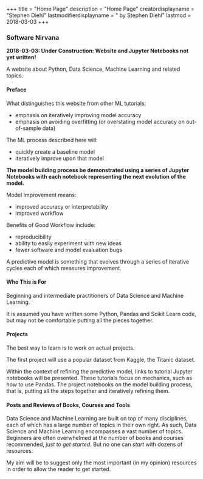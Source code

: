 +++
title = "Home Page"
description = "Home Page"
creatordisplayname = "Stephen Diehl"
lastmodifierdisplayname = " by Stephen Diehl"
lastmod = 2018-03-03
+++

### Software Nirvana
**2018-03-03: Under Construction: Website and Jupyter Notebooks not yet written!**

A website about Python, Data Science, Machine Learning and related topics.

#### Preface

What distinguishes this website from other ML tutorials:

* emphasis on iteratively improving model accuracy
* emphasis on avoiding overfitting (or overstating model accuracy on out-of-sample data)

The ML process described here will:

* quickly create a baseline model
* iteratively improve upon that model

**The model building process be demonstrated using a series of Jupyter Notebooks with each notebook representing the next evolution of the model.**

Model Improvement means:

* improved accuracy or interpretability
* improved workflow

Benefits of Good Workflow include:

* reproducibility
* ability to easily experiment with new ideas
* fewer software and model evaluation bugs

A predictive model is something that evolves through a series of iterative cycles each of which measures improvement.

#### Who This is For

Beginning and intermediate practitioners of Data Science and Machine Learning.

It is assumed you have written some Python, Pandas and Scikit Learn code, but may not be comfortable putting all the pieces together.

#### Projects

The best way to learn is to work on actual projects.

The first project will use a popular dataset from Kaggle, the Titanic dataset.

Within the context of refining the predictive model, links to tutorial Jupyter notebooks will be presented.  These tutorials focus on mechanics, such as how to use Pandas.  The project notebooks on the model building process, that is, putting all the steps together and iteratively refining them.

#### Posts and Reviews of Books, Courses and Tools

Data Science and Machine Learning are built on top of many disciplines, each of which has a large number of topics in their own right.  As such, Data Science and Machine Learning encompasses a vast number of topics.  Beginners are often overwhelmed at the number of books and courses recommended, *just to get started*.  But no one can *start* with dozens of resources.

My aim will be to suggest only the most important (in my opinion)  resources in order to allow the reader to get started.


